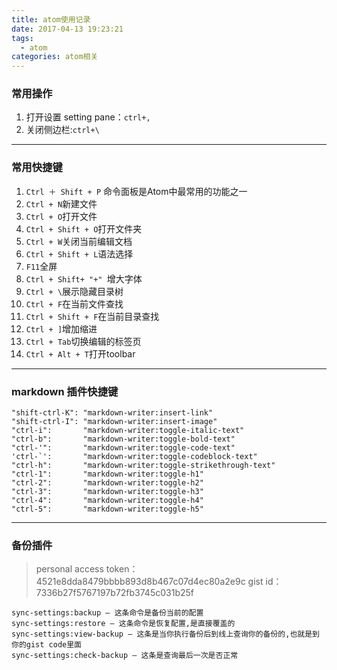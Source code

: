 ```yaml
---
title: atom使用记录
date: 2017-04-13 19:23:21
tags:
  - atom
categories: atom相关
---
```


### 常用操作
1. 打开设置 setting pane：`ctrl+,`
2. 关闭侧边栏:`ctrl+\`

---

### 常用快捷键
1. `Ctrl ＋ Shift + P` 命令面板是Atom中最常用的功能之一
2. `Ctrl + N`新建文件
3. `Ctrl + O`打开文件
4. `Ctrl + Shift + O`打开文件夹
5. `Ctrl + W`关闭当前编辑文档
6. `Ctrl + Shift + L`语法选择
7. `F11`全屏
8. `Ctrl + Shift+ "+" `增大字体
9. `Ctrl + \`展示隐藏目录树
10. `Ctrl + F`在当前文件查找
11. `Ctrl + Shift + F`在当前目录查找
12. `Ctrl + ]`增加缩进
13. `Ctrl + Tab`切换编辑的标签页
14. `Ctrl + Alt + T`打开toolbar

---
### markdown 插件快捷键
```
"shift-ctrl-K": "markdown-writer:insert-link"
"shift-ctrl-I": "markdown-writer:insert-image"
"ctrl-i":       "markdown-writer:toggle-italic-text"
"ctrl-b":       "markdown-writer:toggle-bold-text"
"ctrl-'":       "markdown-writer:toggle-code-text"
'ctrl-`':       "markdown-writer:toggle-codeblock-text"
"ctrl-h":       "markdown-writer:toggle-strikethrough-text"
"ctrl-1":       "markdown-writer:toggle-h1"
"ctrl-2":       "markdown-writer:toggle-h2"
"ctrl-3":       "markdown-writer:toggle-h3"
"ctrl-4":       "markdown-writer:toggle-h4"
"ctrl-5":       "markdown-writer:toggle-h5"
```
---
### 备份插件
 > personal access token：4521e8dda8479bbbb893d8b467c07d4ec80a2e9c
 > gist id：7336b27f5767197b72fb3745c031b25f
```
sync-settings:backup – 这条命令是备份当前的配置
sync-settings:restore – 这条命令是恢复配置,是直接覆盖的
sync-settings:view-backup – 这条是当你执行备份后到线上查询你的备份的,也就是到你的gist code里面
sync-settings:check-backup – 这条是查询最后一次是否正常
```
